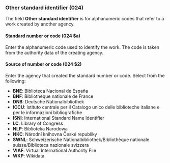 ### Other standard identifier (024)

The field **Other standard identifier** is for alphanumeric codes that refer to a work created by another agency.  

#### Standard number or code (024 $a)  

Enter the alphanumeric code used to identify the work. The code is taken from the authority data of the creating agency.  

#### Source of number or code (024 $2)

Enter the agency that created the standard number or code. Select from the following:

- **BNE**: Biblioteca Nacional de España  
- **BNF**: Bibliothèque nationale de France  
- **DNB**: Deutsche Nationalbibliothek  
- **ICCU**: Istituto centrale per il Catalogo unico delle biblioteche italiane e per le informazioni bibliografiche  
- **ISNI**: International Standard Name Identifier  
- **LC**: Library of Congress  
- **NLP**: Biblioteka Narodowa  
- **NKC**: Národní knihovna České republiky  
- **SWNL**: Schweizerische Nationalbibliothek/Bibliothèque nationale suisse/Biblioteca nazionale svizzera  
- **VIAF**: Virtual International Authority File  
- **WKP**: Wikidata  
